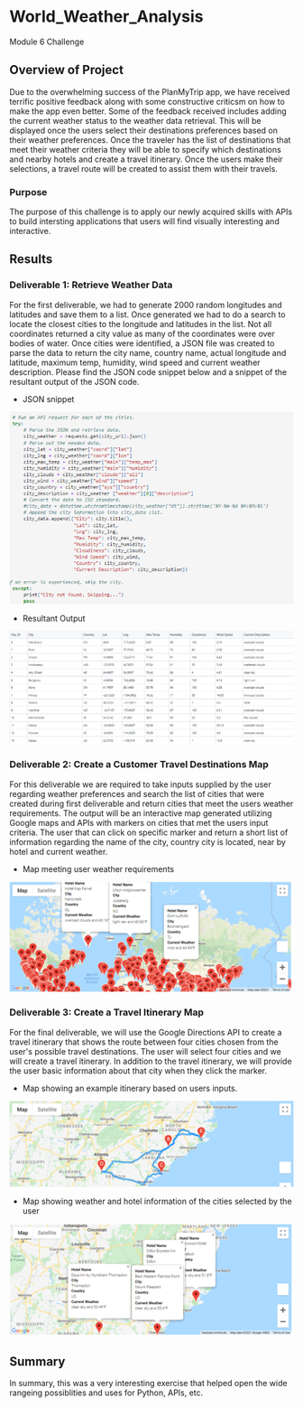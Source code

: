# World_Weather_Analysis
Module 6 Challenge

## Overview of Project

Due to the overwhelming success of the PlanMyTrip app, we have received terrific positive feedback along with some constructive criticsm on how to make the app even better.  Some of the feedback received includes adding the current weather status to the weather data retrieval.  This will be displayed once the users select their destinations preferences based on their weather preferences.  Once the traveler has the list of destinations that meet their weather criteria they will be able to specify which destinations and nearby hotels and create a travel itinerary.  Once the users make their selections, a travel route will be created to assist them with their travels.

### Purpose

The purpose of this challenge is to apply our newly acquired skills with APIs to build intersting applications that users will find visually interesting and interactive.

## Results

### Deliverable 1: Retrieve Weather Data
For the first deliverable, we had to generate 2000 random longitudes and latitudes and save them to a list.  Once generated we had to do a search to locate the closest cities to  the longitude and latitudes in the list.  Not all coordinates returned a city value as many of the coordinates were over bodies of water.  Once cities were identified, a JSON file was created to parse the data to return the city name, country name, actual longitude and latitude, maximum temp, humidity, wind speed and current weather description. Please find the JSON code snippet below and a snippet of the resultant output of the JSON code.

* JSON snippet

![JSON](Resources/JSON.png)

* Resultant Output

![weather](Resources/weather.png)


### Deliverable 2: Create a Customer Travel Destinations Map
For this deliverable we are required to take inputs supplied by the user regarding weather preferences and search the list of cities that were created during first deliverable and return cities that meet the users weather requirements.  The output will be an interactive map generated utilizing Google maps and APIs with markers on cities that met the users input criteria.  The user that can click on specific marker and return a short list of information regarding the name of the city, country city is located, near by hotel and current weather.

* Map meeting user weather requirements

![WeatherPy_vacation_map](Vacation_Search/WeatherPy_vacation_map.png)

### Deliverable 3: Create a Travel Itinerary Map
For the final deliverable, we will use the Google Directions API to create a travel itinerary that shows the route between four cities chosen from the user's possible travel destinations. The user will select four cities and we will create a travel itinerary.  In addition to the travel itinerary, we will provide the user basic information about that city when they click the marker.

* Map showing an example itinerary based on users inputs.

![WeatherPy_travel_map](Vacation_Itinerary/WeatherPy_travel_map.png)

* Map showing weather and hotel information of the cities selected by the user

![WeatherPy_travel_map_markers](Vacation_Itinerary/WeatherPy_travel_map_markers.png)


## Summary
In summary, this was a very interesting exercise that helped open the wide rangeing possiblities and uses for Python, APIs, etc.
